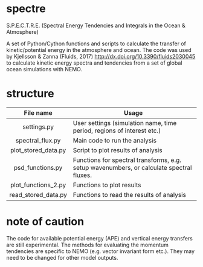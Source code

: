 # spectre
S.P.E.C.T.R.E. (Spectral Energy Tendencies and Integrals in the Ocean &amp; Atmosphere)

A set of Python/Cython functions and scripts to calculate the transfer of kinetic/potential energy 
in the atmosphere and ocean. 
The code was used by Kjellsson & Zanna (Fluids, 2017) http://dx.doi.org/10.3390/fluids2030045
to calculate kinetic energy spectra and tendencies from a set of global ocean simulations with NEMO. 

# structure
| File name           | Usage                                                                                      |
|:-------------------:| ------------------------------------------------------------------------------------------ |
| settings.py         | User settings (simulation name, time period, regions of interest etc.)                     |
| spectral_flux.py    | Main code to run the analysis                                                              | 
| plot_stored_data.py | Script to plot results of analysis                                                         |
| psd_functions.py    | Functions for spectral transforms, e.g. setup wavenumbers, or calculate spectral fluxes.   |
| plot_functions_2.py | Functions to plot results                                                                  |
| read_stored_data.py | Functions to read the results of analysis                                                  |

# note of caution
The code for available potential energy (APE) and vertical energy transfers are still experimental. 
The methods for evaluating the momentum tendencies are specific to NEMO (e.g. vector invariant form etc.). They may need to be changed for other model outputs. 